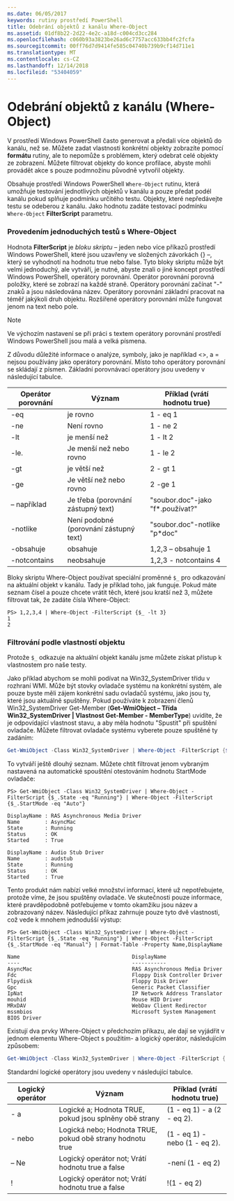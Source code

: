 ```yaml
---
ms.date: 06/05/2017
keywords: rutiny prostředí PowerShell
title: Odebrání objektů z kanálu Where-Object
ms.assetid: 01df8b22-2d22-4e2c-a18d-c004cd3cc284
ms.openlocfilehash: c060b93a3823be26ad6c7757acc633bb4fc2fcfa
ms.sourcegitcommit: 00ff76d7d9414fe585c04740b739b9cf14d711e1
ms.translationtype: MT
ms.contentlocale: cs-CZ
ms.lasthandoff: 12/14/2018
ms.locfileid: "53404059"
---
```

# <a name="removing-objects-from-the-pipeline-where-object"></a>Odebrání objektů z kanálu (Where-Object)

V prostředí Windows PowerShell často generovat a předali více objektů do kanálu, než se. Můžete zadat vlastnosti konkrétní objekty zobrazíte pomocí **formátu** rutiny, ale to nepomůže s problémem, který odebrat celé objekty ze zobrazení. Můžete filtrovat objekty do konce profilace, abyste mohli provádět akce s pouze podmnožinu původně vytvořil objekty.

Obsahuje prostředí Windows PowerShell `Where-Object` rutinu, která umožňuje testování jednotlivých objektů v kanálu a pouze předat podél kanálu pokud splňuje podmínku určitého testu. Objekty, které nepředávejte testu se odeberou z kanálu. Jako hodnotu zadáte testovací podmínku `Where-Object` **FilterScript** parametru.

### <a name="performing-simple-tests-with-where-object"></a>Provedením jednoduchých testů s Where-Object

Hodnota **FilterScript** je *bloku skriptu* – jeden nebo více příkazů prostředí Windows PowerShell, které jsou uzavřeny ve složených závorkách {} –, který se vyhodnotí na hodnotu true nebo false. Tyto bloky skriptu může být velmi jednoduchý, ale vytváří, je nutné, abyste znali o jiné koncept prostředí Windows PowerShell, operátory porovnání. Operátor porovnání porovná položky, které se zobrazí na každé straně. Operátory porovnání začínat "-" znaků a jsou následována název. Operátory porovnání základní pracovat na téměř jakýkoli druh objektu. Rozšířené operátory porovnání může fungovat jenom na text nebo pole.

> [!NOTE]
> Ve výchozím nastavení se při práci s textem operátory porovnání prostředí Windows PowerShell jsou malá a velká písmena.

Z důvodu důležité informace o analýze, symboly, jako je například <>, a = nejsou používány jako operátory porovnání. Místo toho operátory porovnání se skládají z písmen. Základní porovnávací operátory jsou uvedeny v následující tabulce.

|Operátor porovnání|Význam|Příklad (vrátí hodnotu true)|
|-----------------------|-----------|--------------------------|
|-eq|je rovno|1 - eq 1|
|-ne|Není rovno|1 - ne 2|
|-lt|je menší než|1 - lt 2|
|-le.|Je menší než nebo rovno|1 - le 2|
|-gt|je větší než|2 - gt 1|
|-ge|Je větší než nebo rovno|2 -ge 1|
|– například|Je třeba (porovnání zástupný text)|"soubor.doc"-jako "f\*.používat?"|
|-notlike|Není podobné (porovnání zástupný text)|"soubor.doc"-notlike "p\*doc"|
|-obsahuje|obsahuje|1,2,3 – obsahuje 1|
|-notcontains|neobsahuje|1,2,3 - notcontains 4|

Bloky skriptu Where-Object používat speciální proměnné `$_` pro odkazování na aktuální objekt v kanálu. Tady je příklad toho, jak funguje. Pokud máte seznam čísel a pouze chcete vrátit těch, které jsou kratší než 3, můžete filtrovat tak, že zadáte čísla Where-Object:

```
PS> 1,2,3,4 | Where-Object -FilterScript {$_ -lt 3}
1
2
```

### <a name="filtering-based-on-object-properties"></a>Filtrování podle vlastností objektu

Protože `$_` odkazuje na aktuální objekt kanálu jsme můžete získat přístup k vlastnostem pro naše testy.

Jako příklad abychom se mohli podívat na Win32_SystemDriver třídu v rozhraní WMI. Může být stovky ovladače systému na konkrétní systém, ale pouze byste měli zájem konkrétní sadu ovladačů systému, jako jsou ty, které jsou aktuálně spuštěny. Pokud používáte k zobrazení členů Win32_SystemDriver Get-Member (**Get-WmiObject – Třída Win32_SystemDriver | Vlastnost Get-Member - MemberType**) uvidíte, že je odpovídající vlastnost stavu, a aby měla hodnotu "Spustit" při spuštění ovladače. Můžete filtrovat ovladače systému vyberete pouze spuštěné ty zadáním:

```powershell
Get-WmiObject -Class Win32_SystemDriver | Where-Object -FilterScript {$_.State -eq 'Running'}
```

To vytváří ještě dlouhý seznam. Můžete chtít filtrovat jenom vybraným nastavená na automatické spouštění otestováním hodnotu StartMode ovladače:

```
PS> Get-WmiObject -Class Win32_SystemDriver | Where-Object -FilterScript {$_.State -eq "Running"} | Where-Object -FilterScript {$_.StartMode -eq "Auto"}

DisplayName : RAS Asynchronous Media Driver
Name        : AsyncMac
State       : Running
Status      : OK
Started     : True

DisplayName : Audio Stub Driver
Name        : audstub
State       : Running
Status      : OK
Started     : True
```

Tento produkt nám nabízí velké množství informací, které už nepotřebujete, protože víme, že jsou spuštěny ovladače. Ve skutečnosti pouze informace, které pravděpodobně potřebujeme v tomto okamžiku jsou název a zobrazovaný název. Následující příkaz zahrnuje pouze tyto dvě vlastnosti, což vede k mnohem jednodušší výstup:

```
PS> Get-WmiObject -Class Win32_SystemDriver | Where-Object -FilterScript {$_.State -eq "Running"} | Where-Object -FilterScript {$_.StartMode -eq "Manual"} | Format-Table -Property Name,DisplayName

Name                                    DisplayName
----                                    -----------
AsyncMac                                RAS Asynchronous Media Driver
Fdc                                     Floppy Disk Controller Driver
Flpydisk                                Floppy Disk Driver
Gpc                                     Generic Packet Classifier
IpNat                                   IP Network Address Translator
mouhid                                  Mouse HID Driver
MRxDAV                                  WebDav Client Redirector
mssmbios                                Microsoft System Management BIOS Driver
```

Existují dva prvky Where-Object v předchozím příkazu, ale dají se vyjádřit v jednom elementu Where-Object s použitím- a logický operátor, následujícím způsobem:

```powershell
Get-WmiObject -Class Win32_SystemDriver | Where-Object -FilterScript { ($_.State -eq 'Running') -and ($_.StartMode -eq 'Manual') } | Format-Table -Property Name,DisplayName
```

Standardní logické operátory jsou uvedeny v následující tabulce.

|Logický operátor|Význam|Příklad (vrátí hodnotu true)|
|--------------------|-----------|--------------------------|
|- a|Logické a; Hodnota TRUE, pokud jsou splněny obě strany|(1 - eq 1) - a (2 - eq 2).|
|- nebo|Logická nebo; Hodnota TRUE, pokud obě strany hodnotu true|(1 - eq 1) - nebo (1 - eq 2).|
|– Ne|Logický operátor not; Vrátí hodnotu true a false|-není (1 - eq 2)|
|\!|Logický operátor not; Vrátí hodnotu true a false|\!(1 - eq 2)|
